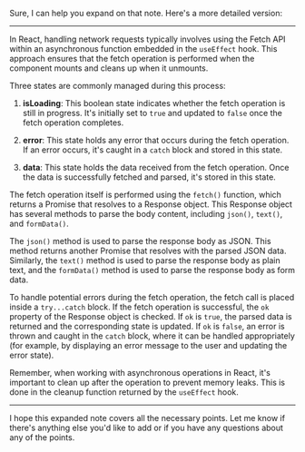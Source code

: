 Sure, I can help you expand on that note. Here's a more detailed version:

---

In React, handling network requests typically involves using the Fetch API within an asynchronous function embedded in the `useEffect` hook. This approach ensures that the fetch operation is performed when the component mounts and cleans up when it unmounts.

Three states are commonly managed during this process:

1. **isLoading**: This boolean state indicates whether the fetch operation is still in progress. It's initially set to `true` and updated to `false` once the fetch operation completes.

2. **error**: This state holds any error that occurs during the fetch operation. If an error occurs, it's caught in a `catch` block and stored in this state.

3. **data**: This state holds the data received from the fetch operation. Once the data is successfully fetched and parsed, it's stored in this state.

The fetch operation itself is performed using the `fetch()` function, which returns a Promise that resolves to a Response object. This Response object has several methods to parse the body content, including `json()`, `text()`, and `formData()`.

The `json()` method is used to parse the response body as JSON. This method returns another Promise that resolves with the parsed JSON data. Similarly, the `text()` method is used to parse the response body as plain text, and the `formData()` method is used to parse the response body as form data.

To handle potential errors during the fetch operation, the fetch call is placed inside a `try...catch` block. If the fetch operation is successful, the `ok` property of the Response object is checked. If `ok` is `true`, the parsed data is returned and the corresponding state is updated. If `ok` is `false`, an error is thrown and caught in the `catch` block, where it can be handled appropriately (for example, by displaying an error message to the user and updating the error state).

Remember, when working with asynchronous operations in React, it's important to clean up after the operation to prevent memory leaks. This is done in the cleanup function returned by the `useEffect` hook.

---

I hope this expanded note covers all the necessary points. Let me know if there's anything else you'd like to add or if you have any questions about any of the points.

